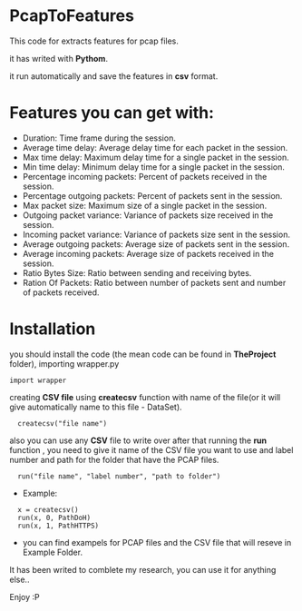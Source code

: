 # PcapToFeatures

This code for extracts features for pcap files.

it has writed with <b>Pythom</b>.

it run automatically and save the features in <b>csv</b> format.

# Features you can get with:
* Duration: Time frame during the session.
* Average time delay: Average delay time for each packet in the session.
* Max time delay: Maximum delay time for a single packet in the session.
* Min time delay: Minimum delay time for a single packet in the session.
* Percentage incoming packets: Percent of packets received in the session.
* Percentage outgoing packets: Percent of packets sent in the session.
* Max packet size: Maximum size of a single packet in the session.
* Outgoing packet variance: Variance of packets size received in the session.
* Incoming packet variance: Variance of packets size sent in the session.
* Average outgoing packets: Average size of packets sent in the session.
* Average incoming packets: Average size of packets received in the session.
* Ratio Bytes Size: Ratio between sending and receiving bytes.
* Ration Of Packets: Ratio between number of packets sent and number of packets received.

# Installation
you should install the code (the mean code can be found in <b>TheProject</b> folder), importing wrapper.py

```
import wrapper
```

creating <b>CSV file</b> using <b>createcsv</b> function with name of the file(or it will give automatically name to this file - DataSet).
```
  createcsv("file name")
```

also you can use any <b>CSV</b> file to write over
after that running the <b>run</b> function , you need to give it name of the CSV file you want to use and label number and path for the folder that have the PCAP files.
```
  run("file name", "label number", "path to folder")
```
 
* Example:
```
  x = createcsv()
  run(x, 0, PathDoH)
  run(x, 1, PathHTTPS)
```
 

* you can find exampels for PCAP files and the CSV file that will reseve in Example Folder.

It has been writed to comblete my research, you can use it for anything else..

Enjoy :P
